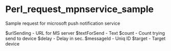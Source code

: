 Perl_request_mpnservice_sample
==============================

Sample request for microsoft push notification service

$urlSending  - URL for MS server
$textForSend - Text
$count - Count trying send to device
$delay - Delay in sec.
$messageId - Uniq ID
$target - Target device

